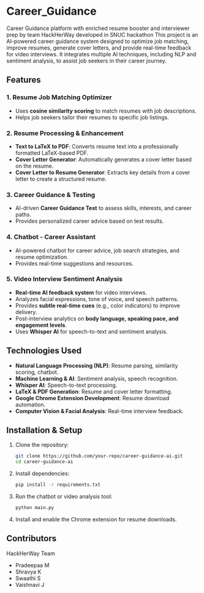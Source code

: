 # Career_Guidance
Career Guidance platform with enriched resume booster and interviewer prep by team HackHerWay developed in SNUC hackathon
This project is an AI-powered career guidance system designed to optimize job matching, improve resumes, generate cover letters, and provide real-time feedback for video interviews. It integrates multiple AI techniques, including NLP and sentiment analysis, to assist job seekers in their career journey.

## Features

### 1. **Resume Job Matching Optimizer**
   - Uses **cosine similarity scoring** to match resumes with job descriptions.
   - Helps job seekers tailor their resumes to specific job listings.

### 2. **Resume Processing & Enhancement**
   - **Text to LaTeX to PDF**: Converts resume text into a professionally formatted LaTeX-based PDF.
   - **Cover Letter Generator**: Automatically generates a cover letter based on the resume.
   - **Cover Letter to Resume Generator**: Extracts key details from a cover letter to create a structured resume.

### 3. **Career Guidance & Testing**
   - AI-driven **Career Guidance Test** to assess skills, interests, and career paths.
   - Provides personalized career advice based on test results.


### 4. **Chatbot - Career Assistant**
   - AI-powered chatbot for career advice, job search strategies, and resume optimization.
   - Provides real-time suggestions and resources.

### 5. **Video Interview Sentiment Analysis**
   - **Real-time AI feedback system** for video interviews.
   - Analyzes facial expressions, tone of voice, and speech patterns.
   - Provides **subtle real-time cues** (e.g., color indicators) to improve delivery.
   - Post-interview analytics on **body language, speaking pace, and engagement levels**.
   - Uses **Whisper AI** for speech-to-text and sentiment analysis.

## Technologies Used
- **Natural Language Processing (NLP)**: Resume parsing, similarity scoring, chatbot.
- **Machine Learning & AI**: Sentiment analysis, speech recognition.
- **Whisper AI**: Speech-to-text processing.
- **LaTeX & PDF Generation**: Resume and cover letter formatting.
- **Google Chrome Extension Development**: Resume download automation.
- **Computer Vision & Facial Analysis**: Real-time interview feedback.

## Installation & Setup
1. Clone the repository:
   ```sh
   git clone https://github.com/your-repo/career-guidance-ai.git
   cd career-guidance-ai
   ```
2. Install dependencies:
   ```sh
   pip install -r requirements.txt
   ```
3. Run the chatbot or video analysis tool:
   ```sh
   python main.py
   ```
4. Install and enable the Chrome extension for resume downloads.

## Contributors
   HackHerWay Team
- Pradeepaa M
- Shravya K
- Swaathi S
- Vaishnavi J

